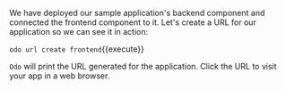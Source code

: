 We have deployed our sample application's backend component and connected the frontend component to it. Let's create a URL for our application so we can see it in action:

`odo url create frontend`{{execute}}

`Odo` will print the URL generated for the application. Click the URL to visit your app in a web browser.
